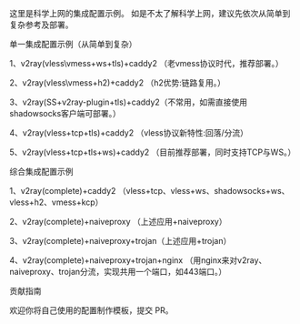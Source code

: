 这里是科学上网的集成配置示例。
如是不太了解科学上网，建议先依次从简单到复杂参考及部署。


单一集成配置示例（从简单到复杂）

1、v2ray(vless\vmess+ws+tls)+caddy2 （老vmess协议时代，推荐部署。）

2、v2ray(vless\vmess+h2)+caddy2 （h2优势:链路复用。）

3、v2ray(SS+v2ray-plugin+tls)+caddy2（不常用，如需直接使用shadowsocks客户端可部署。）

4、v2ray(vless+tcp+tls)+caddy2 （vless协议新特性:回落/分流）

5、v2ray(vless+tcp+tls+ws)+caddy2 （目前推荐部署，同时支持TCP与WS。）


综合集成配置示例

1、v2ray(complete)+caddy2 （vless+tcp、vless+ws、shadowsocks+ws、vless+h2、vmess+kcp）

2、v2ray(complete)+naiveproxy （上述应用+naiveproxy）

3、v2ray(complete)+naiveproxy+trojan（上述应用+trojan）

4、v2ray(complete)+naiveproxy+trojan+nginx （用nginx来对v2ray、naiveproxy、trojan分流，实现共用一个端口，如443端口。）


贡献指南

欢迎你将自己使用的配置制作模板，提交 PR。
